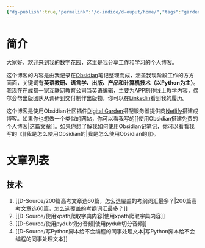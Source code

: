 ```yaml
---
{"dg-publish":true,"permalink":"/c-indice/d-ouput/home/","tags":"gardenEntry","dgHomeLink":true,"dgPassFrontmatter":false}
---
```



# 简介
大家好，欢迎来到我的数字花园，这里是我分享工作和学习的个人博客。

这个博客的内容是由我记录在[Obsidian](https://obsidian.md)笔记整理而成，涵盖我现阶段工作的方方面面，关键词有**英语教研、语言学、出版、产品和计算机技术（以Python为主）**。我现在在成都一家互联网教育公司当英语编辑，主要为APP制作线上教学内容，偶尔会帮出版团队从调研到交付制作出版物，你可以在[Linkedin](https://www.linkedin.com/in/yuqi-qin-13a5b5160/)看到我的履历。

这个博客是使用Obsidian社区插件[Digital Garden](https://github.com/obsidianMkdocs/obsidian-github-publisher)搭配服务器提供商[Netlify](https://app.netlify.com/teams/yuqiqin-a/overview)搭建成博客。如果你也想做一个类似的网站，你可以看我写的[[使用Obsidian搭建免费的个人博客|这篇文章]]。如果你想了解我如何使用Obsidian记笔记，你可以看看我写的《[[我是怎么使用Obsidian的|我是怎么使用Obsidian的]]》。



# 文章列表
## 技术
1. [[D-Source/200篇高考文章选60篇，怎么选覆盖的考纲词汇最多？|200篇高考文章选60篇，怎么选覆盖的考纲词汇最多？]]
2. [[D-Source/使用xpath爬取字典内容|使用xpath爬取字典内容]]
3. [[D-Source/使用pydub切分音频|使用pydub切分音频]]
4. [[D-Source/写Python脚本给不会编程的同事处理文本|写Python脚本给不会编程的同事处理文本]]

